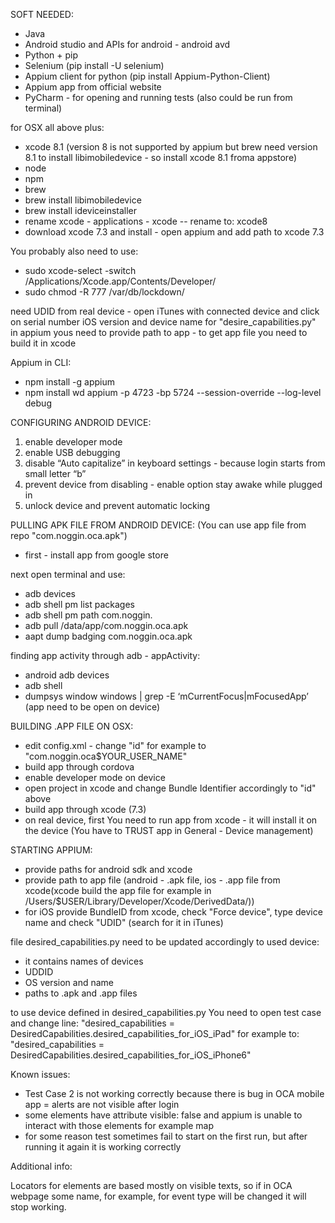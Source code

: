 SOFT NEEDED:

- Java
- Android studio and APIs for android - android avd
- Python + pip
- Selenium  (pip install -U selenium)
- Appium client for python  (pip install Appium-Python-Client)
- Appium app from official website
- PyCharm - for opening and running tests (also could be run from terminal)


for OSX all above plus:

- xcode 8.1 (version 8 is not supported by appium but brew need version 8.1 to install libimobiledevice - so install xcode 8.1 froma appstore)
- node
- npm
- brew
- brew install libimobiledevice
- brew install ideviceinstaller
- rename xcode - applications - xcode -- rename to: xcode8
- download xcode 7.3 and install - open appium and add path to xcode 7.3

You probably also need to use:

- sudo xcode-select -switch /Applications/Xcode.app/Contents/Developer/
- sudo chmod -R 777 /var/db/lockdown/


need UDID from real device - open iTunes with connected device and click on serial number
iOS version and device name for "desire_capabilities.py"
in appium yous need to provide path to app - to get app file you need to build it in xcode



Appium in CLI:

- npm install -g appium
- npm install wd
appium -p 4723 -bp 5724 --session-override --log-level debug




CONFIGURING ANDROID DEVICE:

1. enable developer mode
2. enable USB debugging
3. disable “Auto capitalize” in keyboard settings - because login starts from small letter “b”
4. prevent device from disabling - enable option stay awake while plugged in
5. unlock device and prevent automatic locking


PULLING APK FILE FROM ANDROID DEVICE:
(You can use app file from repo "com.noggin.oca.apk")

- first - install app from google store

next open terminal and use:

- adb devices
- adb shell pm list packages
- adb shell pm path com.noggin.
- adb pull /data/app/com.noggin.oca.apk
- aapt dump badging com.noggin.oca.apk

finding app activity through adb - appActivity:
- android adb devices
- adb shell
- dumpsys window windows | grep -E ‘mCurrentFocus|mFocusedApp’
 (app need to be open on device)



BUILDING .APP FILE ON OSX:

- edit config.xml - change "id" for example to "com.noggin.oca$YOUR_USER_NAME"
- build app through cordova
- enable developer mode on device
- open project in xcode and change Bundle Identifier accordingly to "id" above
- build app through xcode (7.3)
- on real device, first You need to run app from xcode - it will install it on the device (You have to TRUST app in General - Device management)


STARTING APPIUM:

- provide paths for android sdk and xcode
- provide path to app file (android - .apk file, ios - .app file from xcode(xcode build the app file for example in /Users/$USER/Library/Developer/Xcode/DerivedData/))
- for iOS provide BundleID from xcode, check "Force device", type device name and check "UDID" (search for it in iTunes)


file desired_capabilities.py need to be updated accordingly to used device:
- it contains names of devices
- UDDID
- OS version and name
- paths to .apk and .app files

to use device defined in desired_capabilities.py You need to open test case and change line:
"desired_capabilities = DesiredCapabilities.desired_capabilities_for_iOS_iPad" for example to:
"desired_capabilities = DesiredCapabilities.desired_capabilities_for_iOS_iPhone6"


Known issues:

- Test Case 2 is not working correctly because there is bug in OCA mobile app = alerts are not visible after login
- some elements have attribute visible: false and appium is unable to interact with those elements for example map
- for some reason test sometimes fail to start on the first run, but after running it again it is working correctly 


Additional info:

Locators for elements are based mostly on visible texts, so if in OCA webpage some name, for example, for event type will be changed it will stop working.


